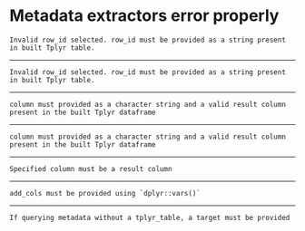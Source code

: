# Metadata extractors error properly

    Invalid row_id selected. row_id must be provided as a string present in built Tplyr table.

---

    Invalid row_id selected. row_id must be provided as a string present in built Tplyr table.

---

    column must provided as a character string and a valid result column present in the built Tplyr dataframe

---

    column must provided as a character string and a valid result column present in the built Tplyr dataframe

---

    Specified column must be a result column

---

    add_cols must be provided using `dplyr::vars()`

---

    If querying metadata without a tplyr_table, a target must be provided

